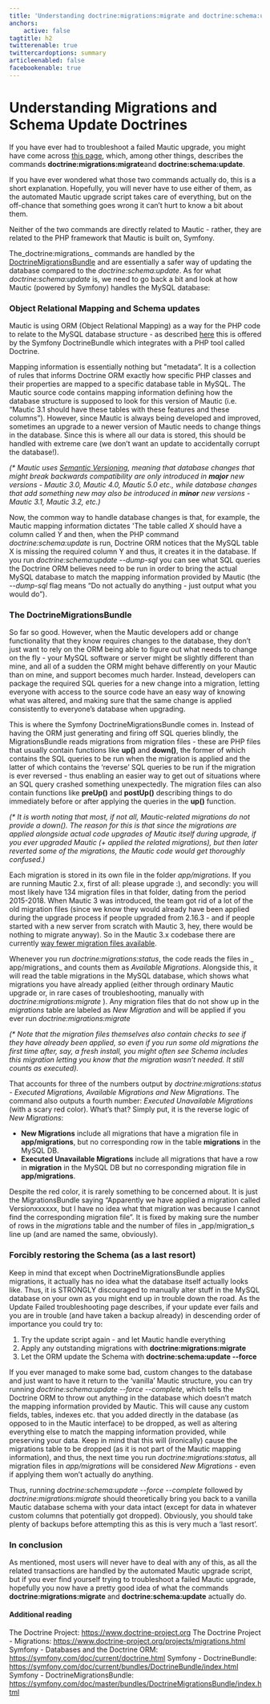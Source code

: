 ```yaml
---
title: 'Understanding doctrine:migrations:migrate and doctrine:schema:update'
anchors:
    active: false
tagtitle: h2
twitterenable: true
twittercardoptions: summary
articleenabled: false
facebookenable: true
---
```


# Understanding Migrations and Schema Update Doctrines
If you have ever had to troubleshoot a failed Mautic upgrade, you might have come across [this page](https://docs.mautic.org/en/troubleshooting/update-failed), which, among other things, describes the commands **doctrine:migrations:migrate**and **doctrine:schema:update**.

If you have ever wondered what those two commands actually do, this is a short explanation. Hopefully, you will never have to use either of them, as the automated Mautic upgrade script takes care of everything, but on the off-chance that something goes wrong it can’t hurt to know a bit about them.

Neither of the two commands are directly related to Mautic - rather, they are related to the PHP framework that Mautic is built on, Symfony.

The_doctrine:migrations_ commands are handled by the [DoctrineMigrationsBundle](https://symfony.com/doc/master/bundles/DoctrineMigrationsBundle/index.html) and are essentially a safer way of updating the database compared to the _doctrine:schema:update_. As for what _doctrine:schema:update_ is, we need to go back a bit and look at how Mautic (powered by Symfony) handles the MySQL database:

### Object Relational Mapping and Schema updates
Mautic is using ORM (Object Relational Mapping) as a way for the PHP code to relate to the MySQL database structure - as described [here](https://www.tutorialspoint.com/symfony/symfony_doctrine_orm.htm) this is offered by the Symfony DoctrineBundle which integrates with a PHP tool called Doctrine.

Mapping information is essentially nothing but "metadata”. It is a collection of rules that informs Doctrine ORM exactly how specific PHP classes and their properties are mapped to a specific database table in MySQL. The Mautic source code contains mapping information defining how the database structure is supposed to look for this version of Mautic (i.e. “Mautic 3.1 should have these tables with these features and these columns”). However, since Mautic is always being developed and improved, sometimes an upgrade to a newer version of Mautic needs to change things in the database. Since this is where all our data is stored, this should be handled with extreme care (we don’t want an update to accidentally corrupt the database!).

_(* Mautic uses [Semantic Versioning](https://semver.org/), meaning that database changes that might break backwards compatibility are only introduced in **major** new versions - Mautic 3.0, Mautic 4.0, Mautic 5.0 etc., while database changes that add something new may also be introduced in **minor** new versions - Mautic 3.1, Mautic 3.2, etc.)_

Now, the common way to handle database changes is that, for example, the Mautic mapping information dictates 'The table called _X_ should have a column called _Y_ and then, when the PHP command _doctrine:schema:update_ is run, Doctrine ORM notices that the MySQL table X is missing the required column Y and thus, it creates it in the database. If you run _doctrine:schema:update --dump-sql_ you can see what SQL queries the Doctrine ORM believes need to be run in order to bring the actual MySQL database to match the mapping information provided by Mautic (the _--dump-sql_ flag means “Do not actually do anything - just output what you would do”).

### The DoctrineMigrationsBundle
So far so good. However, when the Mautic developers add or change functionality that they know requires changes to the database, they don’t just want to rely on the ORM being able to figure out what needs to change on the fly - your MySQL software or server might be slightly different than mine, and all of a sudden the ORM might behave differently on your Mautic than on mine, and support becomes much harder. Instead, developers can package the required SQL queries for a new change into a migration, letting everyone with access to the source code have an easy way of knowing what was altered, and making sure that the same change is applied consistently to everyone’s database when upgrading.

This is where the Symfony DoctrineMigrationsBundle comes in. Instead of having the ORM just generating and firing off SQL queries blindly, the MigrationsBundle reads migrations from migration files - these are PHP files that usually contain functions like **up()** and **down()**, the former of which contains the SQL queries to be run when the migration is applied and the latter of which contains the ‘reverse’ SQL queries to be run if the migration is ever reversed - thus enabling an easier way to get out of situations where an SQL query crashed something unexpectedly. The migration files can also contain functions like **preUp()** and **postUp()** describing things to do immediately before or after applying the queries in the **up()** function.

_(* It is worth noting that most, if not all, Mautic-related migrations do not provide a down(). The reason for this is that since the migrations are applied alongside actual code upgrades of Mautic itself during upgrade, if you ever upgraded Mautic (+ applied the related migrations), but then later reverted some of the migrations, the Mautic code would get thoroughly confused.)_

Each migration is stored in its own file in the folder _app/migrations_. If you are running Mautic 2.x, first of all: please upgrade :), and secondly: you will most likely have 134 migration files in that folder, dating from the period 2015-2018. When Mautic 3 was introduced, the team got rid of a lot of the old migration files (since we know they would already have been applied during the upgrade process if people upgraded from 2.16.3 - and if people started with a new server from scratch with Mautic 3, hey, there would be nothing to migrate anyway). So in the Mautic 3.x codebase there are currently [way fewer migration files available](https://github.com/mautic/mautic/tree/staging/app/migrations).

Whenever you run _doctrine:migrations:status_, the code reads the files in _ app/migrations_ and counts them as _Available Migrations_. Alongside this, it will read the table migrations in the MySQL database, which shows what migrations you have already applied (either through ordinary Mautic upgrade or, in rare cases of troubleshooting, manually with _doctrine:migrations:migrate_ ). Any migration files that do not show up in the _migrations_ table are labeled as _New Migration_ and will be applied if you ever run _doctrine:migrations:migrate_

_(* Note that the migration files themselves also contain checks to see if they have already been applied, so even if you run some old migrations the first time after, say, a fresh install, you might often see Schema includes this migration letting you know that the migration wasn’t needed. It still counts as executed)._

That accounts for three of the numbers output by _doctrine:migrations:status - Executed Migrations, Available Migrations and New Migrations_. The command also outputs a fourth number: _Executed Unavailable Migrations_ (with a scary red color). What’s that? Simply put, it is the reverse logic of _New Migrations_:

* **New Migrations** include all migrations that have a migration file in **app/migrations**, but no corresponding row in the table **migrations** in the MySQL DB.
* **Executed Unavailable Migrations** include all migrations that have a row in **migration** in the MySQL DB but no corresponding migration file in **app/migrations**.

Despite the red color, it is rarely something to be concerned about. It is just the MigrationsBundle saying “Apparently we have applied a migration called Versionxxxxxx, but I have no idea what that migration was because I cannot find the corresponding migration file”. It is fixed by making sure the number of rows in the _migrations_ table and the number of files in _app/migration_s line up (and are named the same, obviously).

### Forcibly restoring the Schema (as a last resort)
Keep in mind that except when DoctrineMigrationsBundle applies migrations, it actually has no idea what the database itself actually looks like. Thus, it is STRONGLY discouraged to manually alter stuff in the MySQL database on your own as you might end up in trouble down the road. As the Update Failed troubleshooting page describes, if your update ever fails and you are in trouble (and have taken a backup already) in descending order of importance you could try to:

1. Try the update script again - and let Mautic handle everything
2. Apply any outstanding migrations with **doctrine:migrations:migrate**
3. Let the ORM update the Schema with **doctrine:schema:update --force**


If you ever managed to make some bad, custom changes to the database and just want to have it return to the ‘vanilla’ Mautic structure, you can try running _doctrine:schema:update --force --complete_, which tells the Doctrine ORM to throw out anything in the database which doesn’t match the mapping information provided by Mautic. This will cause any custom fields, tables, indexes etc. that you added directly in the database (as opposed to in the Mautic interface) to be dropped, as well as altering everything else to match the mapping information provided, while preserving your data. Keep in mind that this will (ironically) cause the migrations table to be dropped (as it is not part of the Mautic mapping information), and thus, the next time you run _doctrine:migrations:status_, all migration files in _app/migrations_ will be considered _New Migrations_ - even if applying them won’t actually do anything.

Thus, running _doctrine:schema:update --force --complete_ followed by _doctrine:migrations:migrate_ should theoretically bring you back to a vanilla Mautic database schema with your data intact (except for data in whatever custom columns that potentially got dropped). Obviously, you should take plenty of backups before attempting this as this is very much a ‘last resort’.

### In conclusion
As mentioned, most users will never have to deal with any of this, as all the related transactions are handled by the automated Mautic upgrade script, but if you ever find yourself trying to troubleshoot a failed Mautic upgrade, hopefully you now have a pretty good idea of what the commands **doctrine:migrations:migrate** and **doctrine:schema:update** actually do.

#### Additional reading
The Doctrine Project: https://www.doctrine-project.org
The Doctrine Project - Migrations: https://www.doctrine-project.org/projects/migrations.html
Symfony - Databases and the Doctrine ORM: https://symfony.com/doc/current/doctrine.html
Symfony - DoctrineBundle: https://symfony.com/doc/current/bundles/DoctrineBundle/index.html
Symfony - DoctrineMigrationsBundle: https://symfony.com/doc/master/bundles/DoctrineMigrationsBundle/index.html
